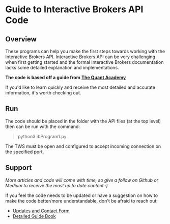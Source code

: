 # Guide to Interactive Brokers API Code

## Overview 

These programs can help you make the first steps towards working with the Interactive Brokers API. Interactive Brokers API can be very challenging when first getting started and the formal Interactive Brokers documentation lacks some detailed explanation and implementations. 

**The code is based off a guide from** [**The Quant Academy**](s://thequantacademy.com/ "The Quant Academy Website")

If you'd like to learn quickly and receive the most detailed and accurate information, it's worth checking out.

## Run

The code should be placed in the folder with the API files (at the top level) then can be run with the command: 

> python3 ibProgram1.py

The TWS must be open and configured to accept incoming connection on the specified port.

## Support

*More articles and code will come with time, so give a follow on Github or Medium to receive the most up to date content :)*

If you feel the code needs to be updated or have a suggestion on how to make the code better/more understandable, don't be afraid to reach out:

- [Updates and Contact Form](https://bit.ly/updatesform "Updated Form")
- [Detailed Guide Book](https://thequantacademy.com)



